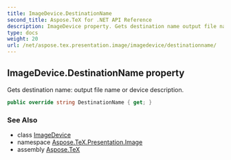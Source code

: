 ```yaml
---
title: ImageDevice.DestinationName
second_title: Aspose.TeX for .NET API Reference
description: ImageDevice property. Gets destination name output file name or device description
type: docs
weight: 20
url: /net/aspose.tex.presentation.image/imagedevice/destinationname/
---
```

## ImageDevice.DestinationName property

Gets destination name: output file name or device description.

```csharp
public override string DestinationName { get; }
```

### See Also

* class [ImageDevice](../)
* namespace [Aspose.TeX.Presentation.Image](../../imagedevice/)
* assembly [Aspose.TeX](../../../)


